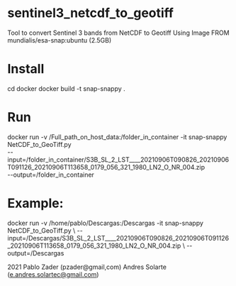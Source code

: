# sentinel3_netcdf_to_geotiff
Tool to convert Sentinel 3 bands from NetCDF to Geotiff
Using Image FROM mundialis/esa-snap:ubuntu (2.5GB)

# Install
cd docker
docker build -t snap-snappy .

# Run 

docker run -v /Full_path_on_host_data:/folder_in_container -it snap-snappy  NetCDF_to_GeoTiff.py \
	--input=/folder_in_container/S3B_SL_2_LST____20210906T090826_20210906T091126_20210906T113658_0179_056_321_1980_LN2_O_NR_004.zip \
	--output=/folder_in_container



# Example:
docker run -v /home/pablo/Descargas:/Descargas -it snap-snappy  NetCDF_to_GeoTiff.py \ 
		--input=/Descargas/S3B_SL_2_LST____20210906T090826_20210906T091126_20210906T113658_0179_056_321_1980_LN2_O_NR_004.zip \ 
		--output=/Descargas

2021
Pablo Zader (pzader@gmail,com) 
Andres Solarte (e.andres.solartec@gmail.com)
